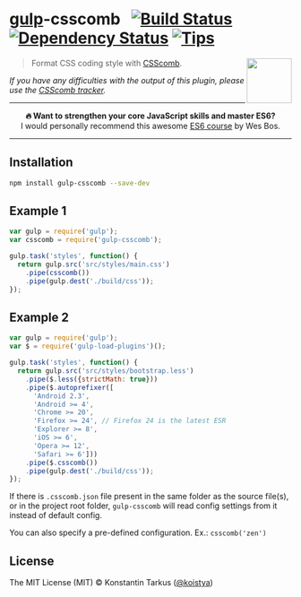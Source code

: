 # [gulp](http://gulpjs.com)-csscomb &nbsp; [![Build Status](http://img.shields.io/travis/koistya/gulp-csscomb/master.svg?style=flat)](http://travis-ci.org/koistya/gulp-csscomb) [![Dependency Status](https://david-dm.org/koistya/gulp-csscomb.svg?style=flat)](https://david-dm.org/koistya/gulp-csscomb) [![Tips](http://img.shields.io/gratipay/koistya.svg?style=flat)](https://gratipay.com/koistya)

[<img src="https://rawgit.com/koistya/gulp-csscomb/master/csscomb.jpg" width="80" height="80" align="right">](http://csscomb.com)

> Format CSS coding style with [CSScomb](http://csscomb.com).

*If you have any difficulties with the output of this plugin, please use the
[CSScomb tracker](https://github.com/csscomb/csscomb.js/issues).*

---

<p align="center"><b>🔥 Want to strengthen your core JavaScript skills and master ES6?</b><br>I would personally recommend this awesome <a href="https://es6.io/friend/konstantin">ES6 course</a> by Wes Bos.</p>

---


## Installation

```sh
npm install gulp-csscomb --save-dev
```

## Example 1

```js
var gulp = require('gulp');
var csscomb = require('gulp-csscomb');

gulp.task('styles', function() {
  return gulp.src('src/styles/main.css')
    .pipe(csscomb())
    .pipe(gulp.dest('./build/css'));
});
```

## Example 2

```js
var gulp = require('gulp');
var $ = require('gulp-load-plugins')();

gulp.task('styles', function() {
  return gulp.src('src/styles/bootstrap.less')
    .pipe($.less({strictMath: true}))
    .pipe($.autoprefixer([
      'Android 2.3',
      'Android >= 4',
      'Chrome >= 20',
      'Firefox >= 24', // Firefox 24 is the latest ESR
      'Explorer >= 8',
      'iOS >= 6',
      'Opera >= 12',
      'Safari >= 6']))
    .pipe($.csscomb())
    .pipe(gulp.dest('./build/css'));
});
```

If there is `.csscomb.json` file present in the same folder as the source file(s),
or in the project root folder, `gulp-csscomb` will read config settings from it
instead of default config.

You can also specify a pre-defined configuration. Ex.: `csscomb('zen')`

## License

The MIT License (MIT) © Konstantin Tarkus ([@koistya](https://twitter.com/koistya))
